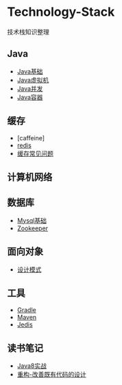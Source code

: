 # Technology-Stack
技术栈知识整理

## Java
   - [Java基础](./Java/Java基础.md)
   - [Java虚拟机](./Java/Java虚拟机.md)
   - [Java并发](./Java/Java并发.md)
   - [Java容器](./Java/Java容器.md)
   
   
## 缓存
   - [caffeine]
   - [redis](./缓存/redis.md)
   - [缓存常见问题](./缓存/缓存常见问题.md)

## 计算机网络


## 数据库
   - [Mysql基础](./数据库/Mysql基础.md)
   - [Zookeeper](./数据库/Zookeeper.md)

## 面向对象
   - [设计模式](./面向对象/设计模式.md)

## 工具
   - [Gradle](./工具/gradle.md)
   - [Maven](./工具/maven.md)
   - [Jedis](./工具/Jedis.md)
## 读书笔记
   - [Java8实战](./读书笔记/Java8实战.md) 
   - [重构-改善既有代码的设计](./读书笔记/重构-改善既有代码的设计.md) 
